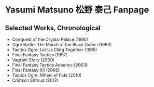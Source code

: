 # Yasumi Matsuno 松野 泰己 Fanpage

## Selected Works, Chronological

* Conquest of the Crystal Palace (1990)
* Ogre Battle: The March of the Black Queen (1993)
* Tactics Ogre: Let Us Cling Together (1995)
* Final Fantasy Tactics (1997)
* Vagrant Story (2000)
* Final Fantasy Tactics Advance (2003)
* Final Fantasy XII (2006)
* Tactics Ogre: Wheel of Fate (2010)
* Crimson Shroud (2012)
